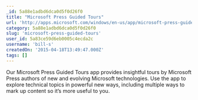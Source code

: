 ```yaml
---
_id: 5a88e1adbd6dca0d5f0d26f0
title: "Microsoft Press Guided Tours"
url: 'http://apps.microsoft.com/windows/en-us/app/microsoft-press-guided-tours/bccb3097-0491-48b1-9b7f-46e5c7e8bcac'
category: 5a88e1adbd6dca0d5f0d26f0
slug: 'microsoft-press-guided-tours'
user_id: 5a83ce59d6eb0005c4ecda2c
username: 'bill-s'
createdOn: '2015-04-18T13:49:47.000Z'
tags: []
---
```


Our Microsoft Press Guided Tours app provides insightful tours by Microsoft Press authors of new and evolving Microsoft technologies. Use the app to explore technical topics in powerful new ways, including multiple ways to mark up content so it’s more useful to you.
